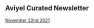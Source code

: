 ## Aviyel Curated Newsletter

[November 22nd 2021](https://aviyeldevrel.github.io/newsletter/november-22nd-2021)

